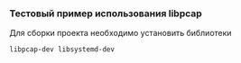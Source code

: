 ### Тестовый пример использования libpcap

Для сборки проекта необходимо установить библиотеки

```bash
libpcap-dev libsystemd-dev
```